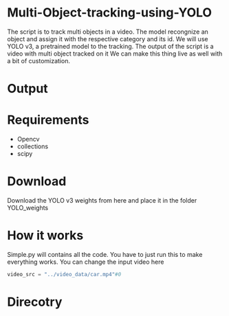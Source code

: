 # Multi-Object-tracking-using-YOLO


The script is to track multi objects in a video. The model recongnize an object and assign it with the
respective category and its id. We will use YOLO v3, a pretrained model to the tracking. The output of the script is a video with multi object tracked on it
We can make this thing live as well with a bit of customization. 

# Output

# Requirements
- Opencv
- collections
- scipy

# Download
 Download the YOLO v3 weights from here and place it in the folder YOLO_weights

# How it works
Simple.py will contains all the code. You have to just run this to make everything works. You can change the input video here
```python
video_src = "../video_data/car.mp4"#0
```

# Direcotry
